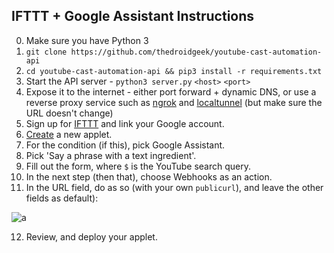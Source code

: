 ## IFTTT + Google Assistant Instructions

0. Make sure you have Python 3
1. `git clone https://github.com/thedroidgeek/youtube-cast-automation-api`
2. `cd youtube-cast-automation-api && pip3 install -r requirements.txt`
3. Start the API server - `python3 server.py` `<host>` `<port>`
4. Expose it to the internet - either port forward + dynamic DNS, or use a reverse proxy service such as [ngrok](https://ngrok.com/) and [localtunnel](https://localtunnel.me/) (but make sure the URL doesn't change)
5. Sign up for [IFTTT](https://ifttt.com/user/new) and link your Google account.
6. [Create](https://ifttt.com/create) a new applet.
7. For the condition (if this), pick Google Assistant.
8. Pick 'Say a phrase with a text ingredient'.
9. Fill out the form, where `$` is the YouTube search query.
10. In the next step (then that), choose Webhooks as an action.
11. In the URL field, do as so (with your own `publicurl`), and leave the other fields as default):

![a](https://i.0x41.cf/E9ECyCQ.gif)

12. Review, and deploy your applet.
